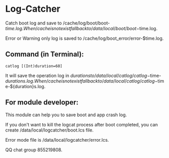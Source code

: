 # Log-Catcher

Catch boot log and save to /cache/log/boot/boot-$time.log.
When /cache is not exist fallback to /data/local/boot/boot-$time.log.

Error or Warning only log is saved to /cache/log/boot_error/error-$time.log.

## Command (in Terminal):

```
catlog [(Int)duration=60]
```

It will save the operation log in ${duration}s to /data/local/catlog/catlog-$time-${duration}s.log.
When /cache is not exist fallback to /data/local/catlog/catlog-$time-${duration}s.log.

## For module developer:

This module can help you to save boot and app crash log.

If you don't want to kill the logcat process after boot completed, you can create /data/local/logcatcher/boot.lcs file.

Error mode file is /data/local/logcatcher/error.lcs.

QQ chat group 855219808.
